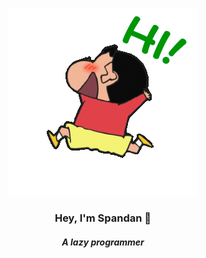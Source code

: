<p align="center">
    <img
        src="gif/shinchan.gif"
    >
</p>

<h3 align="center">Hey, I'm Spandan 👋</h3>
<h5 align="center">A lazy programmer</h5>




<!--
**spandanhalder/spandanhalder** is a ✨ _special_ ✨ repository because its `README.md` (this file) appears on your GitHub profile.
Hi there 👋
Here are some ideas to get you started:

- 🔭 I’m currently working on ...
- 🌱 I’m currently learning ...
- 👯 I’m looking to collaborate on ...
- 🤔 I’m looking for help with ...
- 💬 Ask me about ...
- 📫 How to reach me: ...
- 😄 Pronouns: ...
- ⚡ Fun fact: ...
-->
